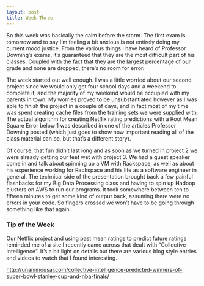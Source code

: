 ```yaml
---
layout: post
title: Week Three
---
```


So this week was basically the calm before the storm. The first exam is tomorrow and to say I’m feeling a bit anxious is not entirely doing my current mood justice. From the various things I have heard of Professor Downing’s exams, it’s guaranteed that they are the most difficult part of his classes. Coupled with the fact that they are the largest percentage of our grade and none are dropped, there’s no room for error.

The week started out well enough. I was a little worried about our second project since we would only get four school days and a weekend to complete it, and the majority of my weekend would be occupied with my parents in town. My worries proved to be unsubstantiated however as I was able to finish the project in a couple of days, and in fact most of my time was spent creating cache files from the training sets we were supplied with. The actual algorithm for creating Netflix rating predictions with a Root Mean Square Error below 1 was described in one of the articles Professor Downing posted (which just goes to show how important reading all of the class material can be, but that’s a different story).

Of course, that fun didn’t last long and as soon as we turned in project 2 we were already getting our feet wet with project 3. We had a guest speaker come in and talk about spinning up a VM with Rackspace, as well as about his experience working for Rackspace and his life as a software engineer in general. The technical side of the presentation brought back a few painful flashbacks for my Big Data Processing class and having to spin up Hadoop clusters on AWS to run our programs. It took somewhere between ten to fifteen minutes to get some kind of output back, assuming there were no errors in your code. So fingers crossed we won’t have to be going through something like that again.

### Tip of the Week

Our Netflix project and using past mean ratings to predict future ratings reminded me of a site I recently came across that dealt with “Collective Intelligence”. It’s a bit light on details but there are various blog style entries and videos to watch that I found interesting. 

http://unanimousai.com/collective-intelligence-predicted-winners-of-super-bowl-stanley-cup-and-nba-finals/
